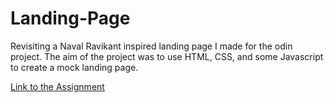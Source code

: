 # Landing-Page

Revisiting a Naval Ravikant inspired landing page I made for the odin project.
The aim of the project was to use HTML, CSS, and some Javascript to create a mock landing page.


[Link to the Assignment](https://www.theodinproject.com/lessons/foundations-landing-page)
